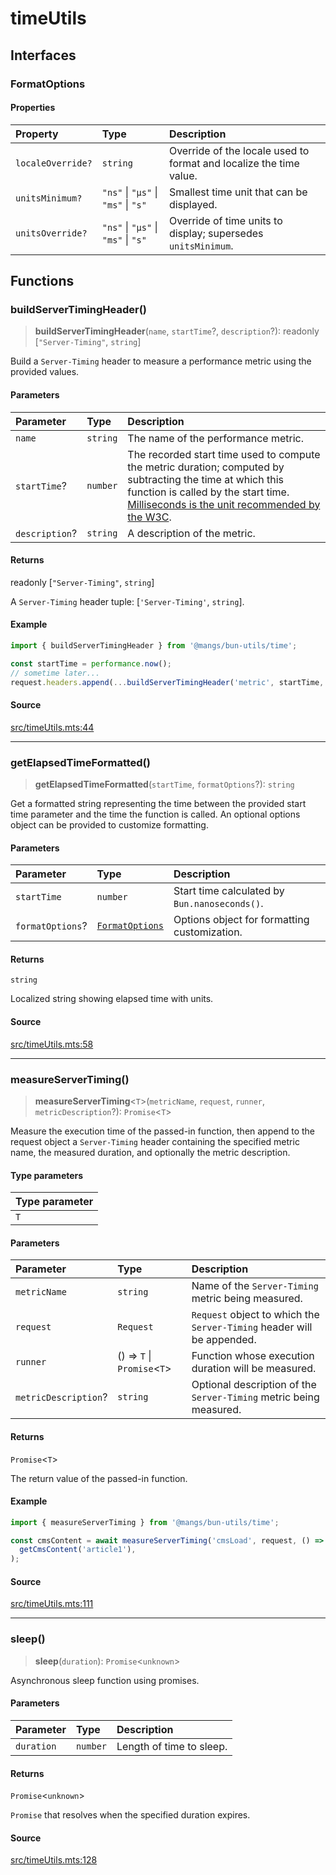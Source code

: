 # timeUtils

## Interfaces

### FormatOptions

#### Properties

| Property | Type | Description |
| :------ | :------ | :------ |
| `localeOverride?` | `string` | Override of the locale used to format and localize the time value. |
| `unitsMinimum?` | `"ns"` \| `"μs"` \| `"ms"` \| `"s"` | Smallest time unit that can be displayed. |
| `unitsOverride?` | `"ns"` \| `"μs"` \| `"ms"` \| `"s"` | Override of time units to display; supersedes `unitsMinimum`. |

## Functions

### buildServerTimingHeader()

> **buildServerTimingHeader**(`name`, `startTime`?, `description`?): readonly [`"Server-Timing"`, `string`]

Build a `Server-Timing` header to measure a performance metric using the provided values.

#### Parameters

| Parameter | Type | Description |
| :------ | :------ | :------ |
| `name` | `string` | The name of the performance metric. |
| `startTime`? | `number` | The recorded start time used to compute the metric duration; computed by subtracting the time at which this function is called by the start time. [Milliseconds is the unit recommended by the W3C](https://w3c.github.io/server-timing/#duration-attribute). |
| `description`? | `string` | A description of the metric. |

#### Returns

readonly [`"Server-Timing"`, `string`]

A `Server-Timing` header tuple: [`'Server-Timing'`, `string`].

#### Example

```ts
import { buildServerTimingHeader } from '@mangs/bun-utils/time';

const startTime = performance.now();
// sometime later...
request.headers.append(...buildServerTimingHeader('metric', startTime, 'It measures everything'));
```

#### Source

[src/timeUtils.mts:44](https://github.com/mangs/bun-utils/blob/dceacb326e197270cbcb35b6094ebb0e59724f89/src/timeUtils.mts#L44)

***

### getElapsedTimeFormatted()

> **getElapsedTimeFormatted**(`startTime`, `formatOptions`?): `string`

Get a formatted string representing the time between the provided start time parameter and the
time the function is called. An optional options object can be provided to customize formatting.

#### Parameters

| Parameter | Type | Description |
| :------ | :------ | :------ |
| `startTime` | `number` | Start time calculated by `Bun.nanoseconds()`. |
| `formatOptions`? | [`FormatOptions`](timeUtils.md#formatoptions) | Options object for formatting customization. |

#### Returns

`string`

Localized string showing elapsed time with units.

#### Source

[src/timeUtils.mts:58](https://github.com/mangs/bun-utils/blob/dceacb326e197270cbcb35b6094ebb0e59724f89/src/timeUtils.mts#L58)

***

### measureServerTiming()

> **measureServerTiming**\<`T`\>(`metricName`, `request`, `runner`, `metricDescription`?): `Promise`\<`T`\>

Measure the execution time of the passed-in function, then append to the request object a
`Server-Timing` header containing the specified metric name, the measured duration, and
optionally the metric description.

#### Type parameters

| Type parameter |
| :------ |
| `T` |

#### Parameters

| Parameter | Type | Description |
| :------ | :------ | :------ |
| `metricName` | `string` | Name of the `Server-Timing` metric being measured. |
| `request` | `Request` | `Request` object to which the `Server-Timing` header will be appended. |
| `runner` | () => `T` \| `Promise`\<`T`\> | Function whose execution duration will be measured. |
| `metricDescription`? | `string` | Optional description of the `Server-Timing` metric being measured. |

#### Returns

`Promise`\<`T`\>

The return value of the passed-in function.

#### Example

```ts
import { measureServerTiming } from '@mangs/bun-utils/time';

const cmsContent = await measureServerTiming('cmsLoad', request, () =>
  getCmsContent('article1'),
);
```

#### Source

[src/timeUtils.mts:111](https://github.com/mangs/bun-utils/blob/dceacb326e197270cbcb35b6094ebb0e59724f89/src/timeUtils.mts#L111)

***

### sleep()

> **sleep**(`duration`): `Promise`\<`unknown`\>

Asynchronous sleep function using promises.

#### Parameters

| Parameter | Type | Description |
| :------ | :------ | :------ |
| `duration` | `number` | Length of time to sleep. |

#### Returns

`Promise`\<`unknown`\>

`Promise` that resolves when the specified duration expires.

#### Source

[src/timeUtils.mts:128](https://github.com/mangs/bun-utils/blob/dceacb326e197270cbcb35b6094ebb0e59724f89/src/timeUtils.mts#L128)
